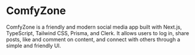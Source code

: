 # ComfyZone
ComfyZone is a friendly and modern social media app built with Next.js, TypeScript, Tailwind CSS, Prisma, and Clerk. It allows users to log in, share posts, like and comment on content, and connect with others through a simple and friendly UI.
